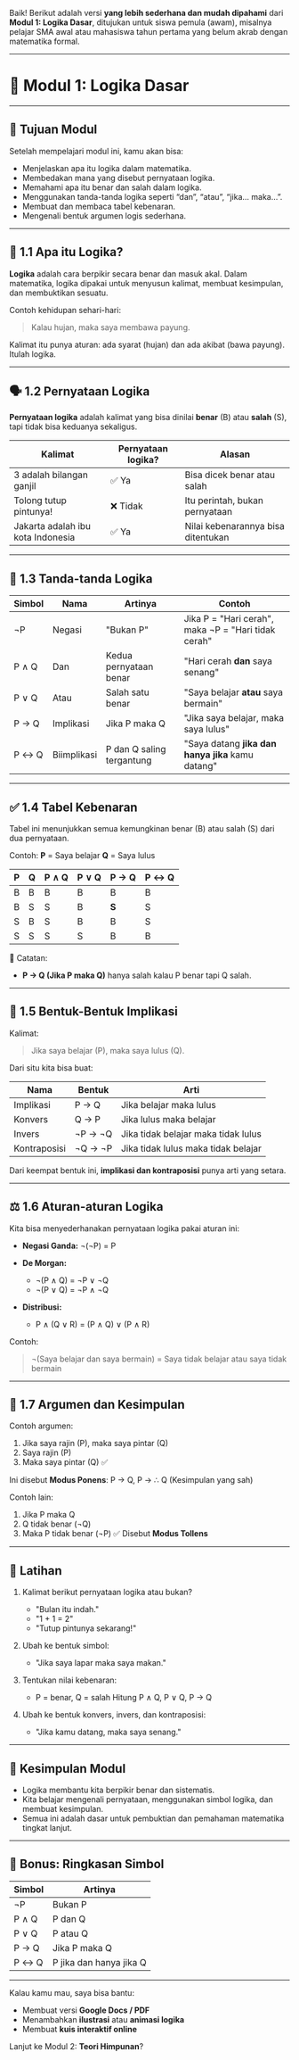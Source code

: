 Baik! Berikut adalah versi **yang lebih sederhana dan mudah dipahami** dari **Modul 1: Logika Dasar**, ditujukan untuk siswa pemula (awam), misalnya pelajar SMA awal atau mahasiswa tahun pertama yang belum akrab dengan matematika formal.

---

# 📘 Modul 1: Logika Dasar

---

## 🎯 Tujuan Modul

Setelah mempelajari modul ini, kamu akan bisa:

* Menjelaskan apa itu logika dalam matematika.
* Membedakan mana yang disebut pernyataan logika.
* Memahami apa itu benar dan salah dalam logika.
* Menggunakan tanda-tanda logika seperti “dan”, “atau”, “jika… maka…”.
* Membuat dan membaca tabel kebenaran.
* Mengenali bentuk argumen logis sederhana.

---

## 📌 1.1 Apa itu Logika?

**Logika** adalah cara berpikir secara benar dan masuk akal. Dalam matematika, logika dipakai untuk menyusun kalimat, membuat kesimpulan, dan membuktikan sesuatu.

Contoh kehidupan sehari-hari:

> Kalau hujan, maka saya membawa payung.

Kalimat itu punya aturan: ada syarat (hujan) dan ada akibat (bawa payung). Itulah logika.

---

## 🗣️ 1.2 Pernyataan Logika

**Pernyataan logika** adalah kalimat yang bisa dinilai **benar** (B) atau **salah** (S), tapi tidak bisa keduanya sekaligus.

| Kalimat                           | Pernyataan logika? | Alasan                             |
| --------------------------------- | ------------------ | ---------------------------------- |
| 3 adalah bilangan ganjil          | ✅ Ya               | Bisa dicek benar atau salah        |
| Tolong tutup pintunya!            | ❌ Tidak            | Itu perintah, bukan pernyataan     |
| Jakarta adalah ibu kota Indonesia | ✅ Ya               | Nilai kebenarannya bisa ditentukan |

---

## 🔢 1.3 Tanda-tanda Logika

| Simbol | Nama        | Artinya                   | Contoh                                              |
| ------ | ----------- | ------------------------- | --------------------------------------------------- |
| ¬P     | Negasi      | "Bukan P"                 | Jika P = "Hari cerah", maka ¬P = "Hari tidak cerah" |
| P ∧ Q  | Dan         | Kedua pernyataan benar    | "Hari cerah **dan** saya senang"                    |
| P ∨ Q  | Atau        | Salah satu benar          | "Saya belajar **atau** saya bermain"                |
| P → Q  | Implikasi   | Jika P maka Q             | "Jika saya belajar, maka saya lulus"                |
| P ↔ Q  | Biimplikasi | P dan Q saling tergantung | "Saya datang **jika dan hanya jika** kamu datang"   |

---

## ✅ 1.4 Tabel Kebenaran

Tabel ini menunjukkan semua kemungkinan benar (B) atau salah (S) dari dua pernyataan.

Contoh:
**P** = Saya belajar
**Q** = Saya lulus

| P | Q | P ∧ Q | P ∨ Q | P → Q | P ↔ Q |
| - | - | ----- | ----- | ----- | ----- |
| B | B | B     | B     | B     | B     |
| B | S | S     | B     | **S** | S     |
| S | B | S     | B     | B     | S     |
| S | S | S     | S     | B     | B     |

📝 Catatan:

* **P → Q (Jika P maka Q)** hanya salah kalau P benar tapi Q salah.

---

## 🔄 1.5 Bentuk-Bentuk Implikasi

Kalimat:

> Jika saya belajar (P), maka saya lulus (Q).

Dari situ kita bisa buat:

| Nama         | Bentuk  | Arti                                |
| ------------ | ------- | ----------------------------------- |
| Implikasi    | P → Q   | Jika belajar maka lulus             |
| Konvers      | Q → P   | Jika lulus maka belajar             |
| Invers       | ¬P → ¬Q | Jika tidak belajar maka tidak lulus |
| Kontraposisi | ¬Q → ¬P | Jika tidak lulus maka tidak belajar |

Dari keempat bentuk ini, **implikasi dan kontraposisi** punya arti yang setara.

---

## ⚖️ 1.6 Aturan-aturan Logika

Kita bisa menyederhanakan pernyataan logika pakai aturan ini:

* **Negasi Ganda:** ¬(¬P) = P
* **De Morgan:**

  * ¬(P ∧ Q) = ¬P ∨ ¬Q
  * ¬(P ∨ Q) = ¬P ∧ ¬Q
* **Distribusi:**

  * P ∧ (Q ∨ R) = (P ∧ Q) ∨ (P ∧ R)

Contoh:

> ¬(Saya belajar dan saya bermain) = Saya tidak belajar atau saya tidak bermain

---

## 🧠 1.7 Argumen dan Kesimpulan

Contoh argumen:

1. Jika saya rajin (P), maka saya pintar (Q)
2. Saya rajin (P)
3. Maka saya pintar (Q) ✅

Ini disebut **Modus Ponens**:
P → Q, P → ∴ Q (Kesimpulan yang sah)

Contoh lain:

1. Jika P maka Q
2. Q tidak benar (¬Q)
3. Maka P tidak benar (¬P) ✅
   Disebut **Modus Tollens**

---

## 📝 Latihan

1. Kalimat berikut pernyataan logika atau bukan?

   * "Bulan itu indah."
   * "1 + 1 = 2"
   * "Tutup pintunya sekarang!"

2. Ubah ke bentuk simbol:

   * "Jika saya lapar maka saya makan."

3. Tentukan nilai kebenaran:

   * P = benar, Q = salah
     Hitung P ∧ Q, P ∨ Q, P → Q

4. Ubah ke bentuk konvers, invers, dan kontraposisi:

   * "Jika kamu datang, maka saya senang."

---

## 📌 Kesimpulan Modul

* Logika membantu kita berpikir benar dan sistematis.
* Kita belajar mengenali pernyataan, menggunakan simbol logika, dan membuat kesimpulan.
* Semua ini adalah dasar untuk pembuktian dan pemahaman matematika tingkat lanjut.

---

## 📎 Bonus: Ringkasan Simbol

| Simbol | Artinya                 |
| ------ | ----------------------- |
| ¬P     | Bukan P                 |
| P ∧ Q  | P dan Q                 |
| P ∨ Q  | P atau Q                |
| P → Q  | Jika P maka Q           |
| P ↔ Q  | P jika dan hanya jika Q |

---

Kalau kamu mau, saya bisa bantu:

* Membuat versi **Google Docs / PDF**
* Menambahkan **ilustrasi** atau **animasi logika**
* Membuat **kuis interaktif online**

Lanjut ke Modul 2: **Teori Himpunan**?
